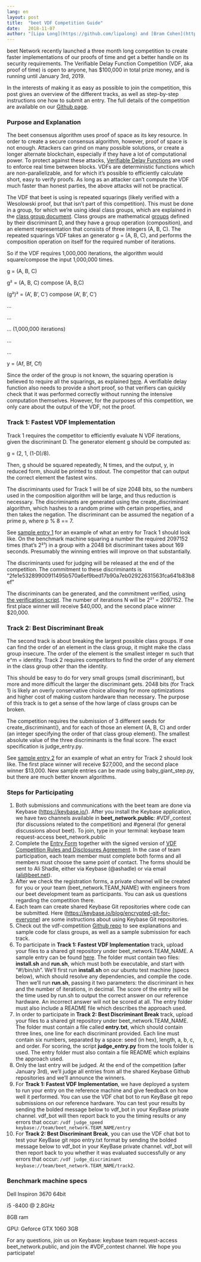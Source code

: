 ```yaml
---
lang: en
layout: post
title:  "beet VDF Competition Guide"
date:   2018-11-07
author: "[Lipa Long](https://github.com/lipalong) and [Bram Cohen](https://twitter.com/bramcohen)"
---
```


beet Network recently launched a three month long competition to create faster implementations of our proofs of time and get a better handle on its security requirements. The Verifiable Delay Function Competition (VDF, aka proof of time) is open to anyone, has $100,000 in total prize money, and is running until January 3rd, 2019.

In the interests of making it as easy as possible to join the competition, this post gives an overview of the different tracks, as well as step-by-step instructions one how to submit an entry. The full details of the competition are available on our [Github page](https://github.com/beet-Network/vdf-competition).

### Purpose and Explanation

The beet consensus algorithm uses proof of space as its key resource. In order to create a secure consensus algorithm, however, proof of space is not enough. Attackers can grind on many possible solutions, or create a longer alternate blockchain, especially if they have a lot of computational power. To protect against these attacks, [Verifiable Delay Functions](https://eprint.iacr.org/2018/601.pdf) are used to enforce real time between blocks. VDFs are deterministic functions which are non-parallelizable, and for which it’s possible to efficiently calculate short, easy to verify proofs. As long as an attacker can’t compute the VDF much faster than honest parties, the above attacks will not be practical.

The VDF that beet is using is repeated squarings (likely verified with a Wesolowski proof, but that isn’t part of this competition). This must be done in a group, for which we’re using ideal class groups, which are explained in the [class group document](https://github.com/beet-Network/vdf-competition/blob/master/classgroups.pdf). Class groups are mathematical [groups](https://en.wikipedia.org/wiki/Group_%28mathematics%29) defined by their discriminant D, and they have a group operation (composition), and an element representation that consists of three integers (A, B, C). The repeated squarings VDF takes an generator g = (A, B, C), and performs the composition operation on itself for the required number of iterations.

So if the VDF requires 1,000,000 iterations, the algorithm would square/compose the input 1,000,000 times.

g = (A, B, C)

g² = (A, B, C) compose (A, B,C)

(g²)² = (A’, B’, C’) compose (A’, B’, C’)

…

…

… (1,000,000 iterations)

…

…

y = (Af, Bf, Cf)

Since the order of the group is not known, the squaring operation is believed to require all the squarings, as explained [here](https://github.com/beet-Network/vdf-competition/blob/master/classgroups.pdf). A verifiable delay function also needs to provide a short proof, so that verifiers can quickly check that it was performed correctly without running the intensive computation themselves. However, for the purposes of this competition, we only care about the output of the VDF, not the proof.

### Track 1: Fastest VDF Implementation

Track 1 requires the competitor to efficiently evaluate N VDF iterations, given the discriminant D. The generator element g should be computed as:

g = (2, 1, (1-D)/8).

Then, g should be squared repeatedly, N times, and the output, y, in reduced form, should be printed to stdout. The competitor that can output the correct element the fastest wins.

The discriminants used for Track 1 will be of size 2048 bits, so the numbers used in the composition algorithm will be large, and thus reduction is necessary. The discriminants are generated using the create_discriminant algorithm, which hashes to a random prime with certain properties, and then takes the negation. The discriminant can be assumed the negation of a prime p, where p % 8 == 7.

See [sample entry 1](https://github.com/beet-Network/vdf-competition/tree/master/sample-entry-1) for an example of what an entry for Track 1 should look like. On the benchmark machine squaring a number the required 2097152 times (that’s 2²¹) in a group with a 2048 bit discriminant takes about 169 seconds. Presumably the winning entries will improve on that substantially.

The discriminants used for judging will be released at the end of the competition. The commitment to these discriminants is “2fe1e53289900911495b570a6ef9bed17b90a7eb02922631563fca641b83b8ef”

The discriminants can be generated, and the commitment verified, using [the verification script](https://github.com/beet-Network/vdf-competition/blob/master/tools/create_competition_discriminants.py). The number of iterations N will be 2²¹ = 2097152. The first place winner will receive $40,000, and the second place winner $20,000.

### Track 2: Best Discriminant Break

The second track is about breaking the largest possible class groups. If one can find the order of an element in the class group, it might make the class group insecure. The order of the element is the smallest integer m such that e^m = identity. Track 2 requires competitors to find the order of any element in the class group other than the identity.

This should be easy to do for very small groups (small discriminant), but more and more difficult the larger the discriminant gets. 2048 bits (for Track 1) is likely an overly conservative choice allowing for more optimizations and higher cost of making custom hardware than necessary. The purpose of this track is to get a sense of the how large of class groups can be broken.

The competition requires the submission of 3 different seeds for create_discriminant(), and for each of those an element (A, B, C) and order (an integer specifying the order of that class group element). The smallest absolute value of the three discriminants is the final score. The exact specification is judge_entry.py.

See [sample entry 2](https://github.com/beet-Network/vdf-competition/tree/master/sample-entry-2) for an example of what an entry for Track 2 should look like. The first place winner will receive $27,000, and the second place winner $13,000. New sample entries can be made using baby_giant_step.py, but there are much better known algorithms.

### Steps for Participating

1. Both submissions and communications with the beet team are done via Keybase (https://keybase.io/). After you install the Keybase application, we have two channels available in **beet_network.public**: #VDF_contest (for discussions related to the competition) and #general (for general discussions about beet). To join, type in your terminal: keybase team request-access beet_network.public
2. Complete the [Entry Form](https://www.dropbox.com/s/odsglm1eu9z6g8v/beet%20NETWORK%20APPLICATION%20FORM%204812-8893-1439%20v.1.pdf?dl=0) together with the signed version of [VDF Competition Rules and Disclosures Agreement](https://www.dropbox.com/s/3hmxe7717x5a0pp/beet%20Network%20-%20VDF%20Contest%20Rules%20and%20Disclosures%20%286%29.pdf?dl=0). In the case of team participation, each team member must complete both forms and all members must choose the same point of contact. The forms should be sent to Ali Shadle, either via Keybase (@ashadle) or via email ([ali@beet.net](mailto:ali@beet.net)).
3. After we check the registration forms, a private channel will be created for you or your team (beet_network.TEAM_NAME) with engineers from our beet development team as participants. You can ask us questions regarding the competition there.
4. Each team can create shared Keybase Git repositories where code can be submitted. Here (https://keybase.io/blog/encrypted-git-for-everyone) are some instructions about using Keybase Git repositories.
5. Check out the vdf-competition [Github repo](https://github.com/beet-Network/vdf-competition) to see explanations and sample code for class groups, as well as a sample submission for each track.
6. To participate in **Track 1: Fastest VDF Implementation** track, upload your files to a shared git repository under beet_network.TEAM_NAME. A sample entry can be found [here](https://github.com/beet-Network/vdf-competition/tree/master/sample-entry-1). The folder must contain two files: **install.sh** and **run.sh**, which must both be executable, and start with “#!/bin/sh”. We’ll first run **install.sh** on our ubuntu test machine (specs below), which should resolve any dependencies, and compile the code. Then we’ll run **run.sh**, passing it two parameters: the discriminant in hex and the number of iterations, in decimal. The score of the entry will be the time used by run.sh to output the correct answer on our reference hardware. An incorrect answer will not be scored at all. The entry folder must also include a README file which describes the approach used.
7. In order to participate in **Track 2: Best Discriminant Break** track, upload your files to a shared git repository under beet_network.TEAM_NAME. The folder must contain a file called **entry.txt**, which should contain three lines, one line for each discriminant provided. Each line must contain six numbers, separated by a space: seed (in hex), length, a, b, c, and order. For scoring, the script **judge_entry.py** from the tools folder is used. The entry folder must also contain a file README which explains the approach used.
8. Only the last entry will be judged. At the end of the competition (after January 3rd), we’ll judge all entries from all the shared Keybase Github repositories and we’ll announce the winners.
9. For **Track 1: Fastest VDF Implementation**, we have deployed a system to run your entry on the reference machine and give feedback on how well it performed. You can use the VDF chat bot to run KeyBase git repo submissions on our reference hardware. You can test your results by sending the bolded message below to vdf_bot in your KeyBase private channel. vdf_bot will then report back to you the timing results or any errors that occur: `/vdf judge_speed keybase://team/beet_network.TEAM_NAME/entry`
10. For **Track 2: Best Discriminant Break**, you can use the VDF chat bot to test your KeyBase git repo entry.txt format by sending the bolded message below to vdf_bot in your KeyBase private channel. vdf_bot will then report back to you whether it was evaluated successfully or any errors that occur: `/vdf judge_discriminant keybase://team/beet_network.TEAM_NAME/track2`.

### Benchmark machine specs

Dell Inspiron 3670 64bit

i5 -8400 @ 2.8GHz

8GB ram

GPU: Geforce GTX 1060 3GB

For any questions, join us on Keybase: keybase team request-access beet_network.public, and join the #VDF_contest channel. We hope you participate!
